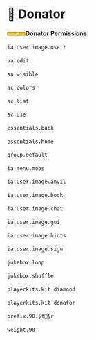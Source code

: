 # 💛 Donator

![](../.gitbook/assets/vip.png)**Donator Permissions:**

`ia.user.image.use.* `

`aa.edit `

`aa.visible `

`ac.colors `

`ac.list `

`ac.use `

`essentials.back `

`essentials.home `

`group.default `

`ia.menu.mobs `

`ia.user.image.anvil `

`ia.user.image.book `

`ia.user.image.chat `

`ia.user.image.gui `

`ia.user.image.hints `

`ia.user.image.sign `

`jukebox.loop `

`jukebox.shuffle `

`playerkits.kit.diamond `

`playerkits.kit.donator `

`prefix.90.§f§r `

`weight.90`
